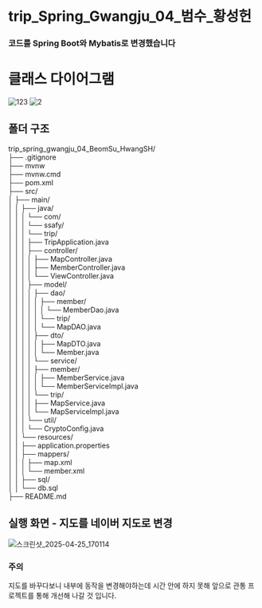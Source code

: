 # trip_Spring_Gwangju_04_범수_황성헌

### 코드를 Spring Boot와 Mybatis로 변경했습니다

# 클래스 다이어그램
![123](/uploads/d54102aefd6decd20383b31cb2549f0b/123.png)
![2](/uploads/28879903bdb9ad25a8573ec6975fd38b/2.png)

## 폴더 구조
trip_spring_gwangju_04_BeomSu_HwangSH/   
├── .gitignore   
├── mvnw   
├── mvnw.cmd   
├── pom.xml   
├── src/   
│   ├── main/   
│   │   ├── java/   
│   │   │   └── com/   
│   │   │       └── ssafy/   
│   │   │           └── trip/   
│   │   │               ├── TripApplication.java   
│   │   │               ├── controller/   
│   │   │               │   ├── MapController.java   
│   │   │               │   ├── MemberController.java   
│   │   │               │   └── ViewController.java   
│   │   │               ├── model/   
│   │   │               │   ├── dao/   
│   │   │               │   │   ├── member/   
│   │   │               │   │   │   └── MemberDao.java   
│   │   │               │   │   └── trip/   
│   │   │               │   │       └── MapDAO.java   
│   │   │               │   ├── dto/   
│   │   │               │   │   ├── MapDTO.java   
│   │   │               │   │   └── Member.java   
│   │   │               │   └── service/   
│   │   │               │       ├── member/   
│   │   │               │       │   ├── MemberService.java   
│   │   │               │       │   └── MemberServiceImpl.java   
│   │   │               │       └── trip/   
│   │   │               │           ├── MapService.java   
│   │   │               │           └── MapServiceImpl.java   
│   │   │               └── util/   
│   │   │                   └── CryptoConfig.java   
│   │   └── resources/   
│   │       ├── application.properties   
│   │       ├── mappers/   
│   │       │   ├── map.xml   
│   │       │   └── member.xml   
│   │       ├── sql/   
│   │           └── db.sql   
├── README.md   


## 실행 화면 - 지도를 네이버 지도로 변경
![스크린샷_2025-04-25_170114](/uploads/e2e6ee09df7d2be5d7de0bc23a727bcf/스크린샷_2025-04-25_170114.png)

### 주의
지도를 바꾸다보니 내부에 동작을 변경해야하는데 시간 안에 하지 못해 앞으로 관통 프로젝트를 통해 개선해 나갈 것 입니다.
